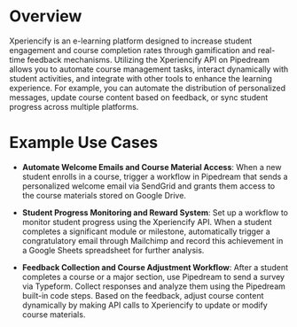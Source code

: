 # Overview

Xperiencify is an e-learning platform designed to increase student engagement and course completion rates through gamification and real-time feedback mechanisms. Utilizing the Xperiencify API on Pipedream allows you to automate course management tasks, interact dynamically with student activities, and integrate with other tools to enhance the learning experience. For example, you can automate the distribution of personalized messages, update course content based on feedback, or sync student progress across multiple platforms.

# Example Use Cases

- **Automate Welcome Emails and Course Material Access**: When a new student enrolls in a course, trigger a workflow in Pipedream that sends a personalized welcome email via SendGrid and grants them access to the course materials stored on Google Drive.

- **Student Progress Monitoring and Reward System**: Set up a workflow to monitor student progress using the Xperiencify API. When a student completes a significant module or milestone, automatically trigger a congratulatory email through Mailchimp and record this achievement in a Google Sheets spreadsheet for further analysis.

- **Feedback Collection and Course Adjustment Workflow**: After a student completes a course or a major section, use Pipedream to send a survey via Typeform. Collect responses and analyze them using the Pipedream built-in code steps. Based on the feedback, adjust course content dynamically by making API calls to Xperiencify to update or modify course materials.
